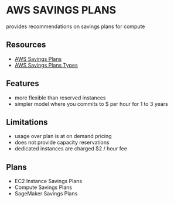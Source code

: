 # AWS SAVINGS PLANS

provides recommendations on savings plans for compute

## Resources

- [AWS Savings Plans](https://docs.aws.amazon.com/savingsplans/latest/userguide/what-is-savings-plans.html)
- [AWS Savings Plans Types](https://docs.aws.amazon.com/savingsplans/latest/userguide/what-is-savings-plans.html#plan-types)

## Features

- more flexible than reserved instances
- simpler model where you commits to $ per hour for 1 to 3 years

## Limitations

- usage over plan is at on demand pricing
- does not provide capacity reservations
- dedicated instances are charged $2 / hour fee

## Plans

- EC2 Instance Savings Plans
- Compute Savings Plans
- SageMaker Savings Plans
